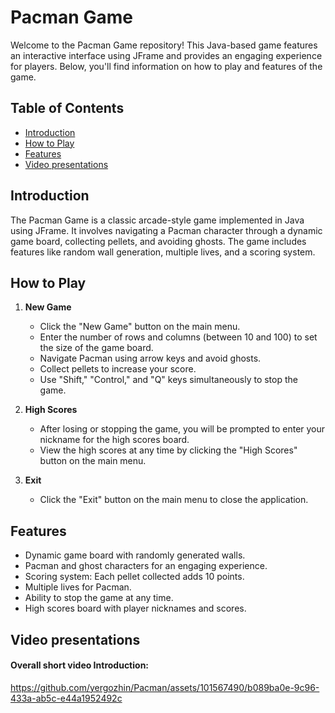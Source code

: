 # Pacman Game 

Welcome to the Pacman Game repository! This Java-based game features an interactive interface using JFrame and provides an engaging experience for players. Below, you'll find information on how to play and features of the game.

## Table of Contents

- [Introduction](#introduction)
- [How to Play](#how-to-play)
- [Features](#features)
- [Video presentations](#video-presentations)

## Introduction

The Pacman Game is a classic arcade-style game implemented in Java using JFrame. It involves navigating a Pacman character through a dynamic game board, collecting pellets, and avoiding ghosts. The game includes features like random wall generation, multiple lives, and a scoring system.

## How to Play

1. **New Game**
   - Click the "New Game" button on the main menu.
   - Enter the number of rows and columns (between 10 and 100) to set the size of the game board.
   - Navigate Pacman using arrow keys and avoid ghosts.
   - Collect pellets to increase your score.
   - Use "Shift," "Control," and "Q" keys simultaneously to stop the game.

2. **High Scores**
   - After losing or stopping the game, you will be prompted to enter your nickname for the high scores board.
   - View the high scores at any time by clicking the "High Scores" button on the main menu.

3. **Exit**
   - Click the "Exit" button on the main menu to close the application.

## Features

- Dynamic game board with randomly generated walls.
- Pacman and ghost characters for an engaging experience.
- Scoring system: Each pellet collected adds 10 points.
- Multiple lives for Pacman.
- Ability to stop the game at any time.
- High scores board with player nicknames and scores.

## Video presentations
#### Overall short video Introduction:

https://github.com/yergozhin/Pacman/assets/101567490/b089ba0e-9c96-433a-ab5c-e44a1952492c



